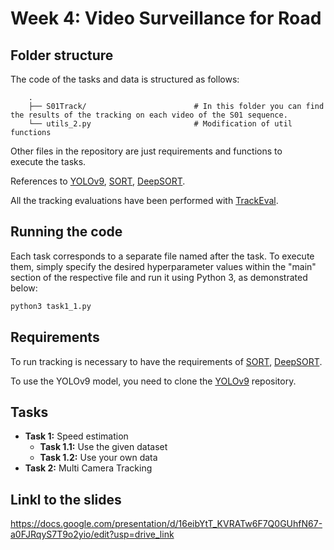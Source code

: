 # Week 4: Video Surveillance for Road

## Folder structure 
The code of the tasks and data is structured as follows:

        .
        ├── S01Track/                        # In this folder you can find the results of the tracking on each video of the S01 sequence.
        └── utils_2.py                       # Modification of util functions

Other files in the repository are just requirements and functions to execute the tasks.

References to [YOLOv9](https://github.com/WongKinYiu/yolov9), [SORT](https://github.com/abewley/sort), [DeepSORT](https://github.com/nwojke/deep_sort).

All the tracking evaluations have been performed with [TrackEval](https://github.com/JonathonLuiten/TrackEval).

## Running the code
Each task corresponds to a separate file named after the task. To execute them, simply specify the desired hyperparameter values within the "main" section of the respective file and run it using Python 3, as demonstrated below:

```bash
python3 task1_1.py
 ```

## Requirements
To run tracking is necessary to have the requirements of [SORT](https://github.com/abewley/sort), [DeepSORT](https://github.com/nwojke/deep_sort).

To use the YOLOv9 model, you need to clone the [YOLOv9](https://github.com/WongKinYiu/yolov9) repository.

## Tasks
- **Task 1:** Speed estimation
  - **Task 1.1:** Use the given dataset
  - **Task 1.2:** Use your own data
- **Task 2:** Multi Camera Tracking

## Linkl to the slides
https://docs.google.com/presentation/d/16eibYtT_KVRATw6F7Q0GUhfN67-a0FJRqyS7T9o2yio/edit?usp=drive_link
